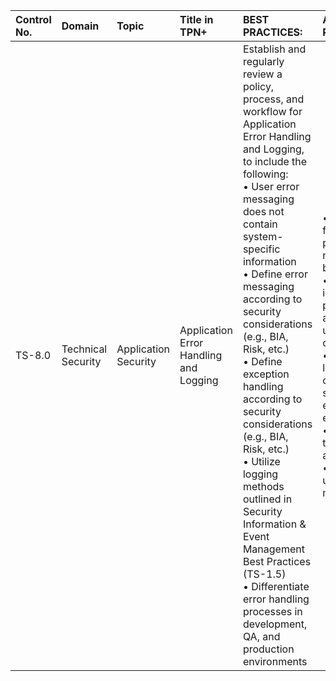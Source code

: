 | Control No. | Domain | Topic | Title in TPN+ | BEST PRACTICES: | ADDITIONAL RECOMMENDATIONS: |
| :--- | :--- | :--- | :--- | :--- | :--- |
| TS-8.0 | Technical Security | Application Security | Application Error Handling and Logging | Establish and regularly review a policy, process, and workflow for Application Error Handling and Logging, to include the following:<br>• User error messaging does not contain system-specific information <br>• Define error messaging according to security considerations (e.g., BIA, Risk, etc.)<br>• Define exception handling according to security considerations (e.g., BIA, Risk, etc.)<br>• Utilize logging methods outlined in Security Information & Event Management Best Practices (TS-1.5) <br>• Differentiate error handling processes in development, QA, and production environments<br> | • Apply rate limiting for error responses to prevent an excessive number of errors (e.g., brute force attack)<br>• Set up monitoring to identify recurring error patterns (e.g., authentication failures, unusual HTTP error codes, etc.)<br>• Segregate error logging into different categories (e.g., security-related errors, operational errors, etc.)<br>• Encrypt logs in transit using TLS 1.2 at a minimum<br>• Encrypt logs at rest using AES-256 at a minimum |
